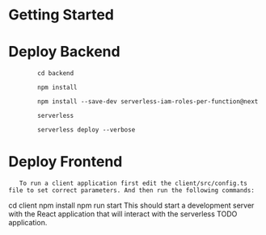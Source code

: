 # Getting Started





# Deploy Backend 

            cd backend

            npm install

            npm install --save-dev serverless-iam-roles-per-function@next 

            serverless

            serverless deploy --verbose

# Deploy Frontend

       To run a client application first edit the client/src/config.ts file to set correct parameters. And then run the following commands:

cd client
npm install
npm run start
This should start a development server with the React application that will interact with the serverless TODO application.


